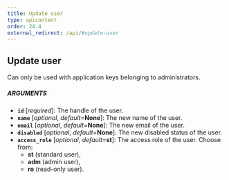 ```yaml
---
title: Update user
type: apicontent
order: 24.4
external_redirect: /api/#update-user
---
```


## Update user

Can only be used with application keys belonging to administrators.

##### ARGUMENTS
* **`id`** [*required*]:
    The handle of the user.
*   **`name`** [*optional*, *default*=**None**]:
    The new name of the user.
*   **`email`** [*optional*, *default*=**None**]:
    The new email of the user.
*   **`disabled`** [*optional*, *default*=**None**]:
    The new disabled status of the user.
*   **`access_role`** [*optional*, *default*=**st**]:
    The access role of the user. Choose from:
    *   **st** (standard user),
    *   **adm** (admin user),
    *   **ro** (read-only user).
